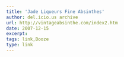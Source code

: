 ```yaml
---
title: 'Jade Liqueurs Fine Absinthes'
author: del.icio.us archive
url: http://vintageabsinthe.com/index2.htm
date: 2007-12-15
excerpt: 
tags: link,Booze
type: link
---
```

